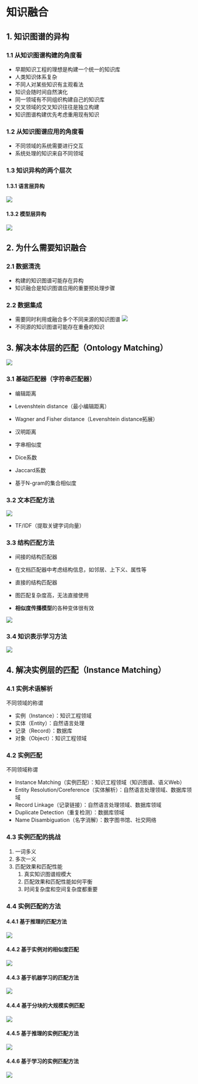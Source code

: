 # 知识融合

## 1. 知识图谱的异构

### 1.1 从知识图谱构建的角度看

- 早期知识工程的理想是构建一个统一的知识库
- 人类知识体系复杂
- 不同人对某些知识有主观看法
- 知识会随时间自然演化
- 同一领域有不同组织构建自己的知识库
- 交叉领域的交叉知识往往是独立构建
- 知识图谱构建优先考虑重用现有知识
### 1.2 从知识图谱应用的角度看
- 不同领域的系统需要进行交互
- 系统处理的知识来自不同领域
### 1.3 知识异构的两个层次

#### 1.3.1 语言层异构

![](image/image.png "")

#### 1.3.2 模型层异构

![](image/image_1.png "")

## 2. 为什么需要知识融合

### 2.1 数据清洗

- 构建的知识图谱可能存在异构
- 知识融合是知识图谱应用的重要预处理步骤
### 2.2 数据集成
- 需要同时利用或融合多个不同来源的知识图谱
	![](image/image_2.png "")
- 不同源的知识图谱可能存在重叠的知识
## 3. 解决本体层的匹配（Ontology Matching）

![](image/image_3.png "")

### 3.1 基础匹配器（字符串匹配器）

- 编辑距离

- Levenshtein distance（最小编辑距离）

- Wagner and Fisher distance（Levenshtein distance拓展）

- 汉明距离

- 字串相似度

- Dice系数

- Jaccard系数

- 基于N-gram的集合相似度

### 3.2 文本匹配方法

![](image/image_4.png "")

- TF/IDF（提取关键字词向量）

### 3.3 结构匹配方法

- 间接的结构匹配器

- 在文档匹配器中考虑结构信息，如邻居、上下义、属性等

- 直接的结构匹配器

- 图匹配复杂度高，无法直接使用

- **相似度传播模型**的各种变体很有效

![](image/image_5.png "")

### 3.4 知识表示学习方法

![](image/image_6.png "")

## 4. 解决实例层的匹配（Instance Matching）

### 4.1 实例术语解析

不同领域的称谓

- 实例（Instance）：知识工程领域
- 实体（Entity）：自然语言处理
- 记录（Record）：数据库
- 对象（Object）：知识工程领域
### 4.2 实例匹配

不同领域称谓

- Instance Matching（实例匹配）：知识工程领域（知识图谱、语义Web）
- Entity Resolution/Coreference（实体解析）：自然语言处理领域、数据库领域
- Record Linkage（记录链接）：自然语言处理领域、数据库领域
- Duplicate Detection（重复检测）：数据库领域
- Name Disambiguation（名字消解）：数字图书馆、社交网络
### 4.3 实例匹配的挑战
1. 一词多义
2. 多次一义
3. 匹配效果和匹配性能
	1. 真实知识图谱规模大
	2. 匹配效果和匹配性能如何平衡
	3. 时间复杂度和空间复杂度都重要

### 4.4 实例匹配的方法

#### 4.4.1 基于推理的匹配方法

![](image/image_7.png "")

#### 4.4.2 基于实例对的相似度匹配

![](image/image_8.png "")

#### 4.4.3 基于机器学习的匹配方法

![](image/image_9.png "")

#### 4.4.4 基于分块的大规模实例匹配

![](image/image_10.png "")

#### 4.4.5 基于推理的实例匹配方法

![](image/image_11.png "")

#### 4.4.6 基于学习的实例匹配方法

![](image/image_12.png "")

